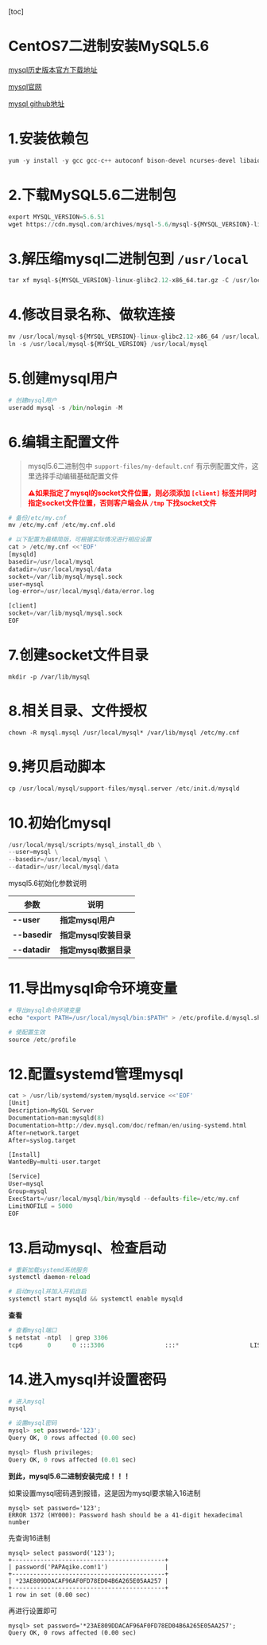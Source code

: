 [toc]



# CentOS7二进制安装MySQL5.6

[mysql历史版本官方下载地址](https://downloads.mysql.com/archives/community/)

[mysql官网](https://www.mysql.com/)

[mysql github地址](https://github.com/mysql)



# 1.安装依赖包

```python
yum -y install -y gcc gcc-c++ autoconf bison-devel ncurses-devel libaio-devel numactl
```



# 2.下载MySQL5.6二进制包

```python
export MYSQL_VERSION=5.6.51
wget https://cdn.mysql.com/archives/mysql-5.6/mysql-${MYSQL_VERSION}-linux-glibc2.12-x86_64.tar.gz
```



# 3.解压缩mysql二进制包到 `/usr/local`

```python
tar xf mysql-${MYSQL_VERSION}-linux-glibc2.12-x86_64.tar.gz -C /usr/local
```



# 4.修改目录名称、做软连接

```python
mv /usr/local/mysql-${MYSQL_VERSION}-linux-glibc2.12-x86_64 /usr/local/mysql-${MYSQL_VERSION}
ln -s /usr/local/mysql-${MYSQL_VERSION} /usr/local/mysql
```



# 5.创建mysql用户

```python
# 创建mysql用户
useradd mysql -s /bin/nologin -M
```



# 6.编辑主配置文件

> mysql5.6二进制包中 `support-files/my-default.cnf`  有示例配置文件，这里选择手动编辑基础配置文件
>
> **<span style=color:red>⚠️如果指定了mysql的socket文件位置，则必须添加 `[client]` 标签并同时指定socket文件位置，否则客户端会从 `/tmp` 下找socket文件</span>**

```python
# 备份/etc/my.cnf
mv /etc/my.cnf /etc/my.cnf.old

# 以下配置为最精简版，可根据实际情况进行相应设置
cat > /etc/my.cnf <<'EOF'
[mysqld]
basedir=/usr/local/mysql
datadir=/usr/local/mysql/data
socket=/var/lib/mysql/mysql.sock
user=mysql
log-error=/usr/local/mysql/data/error.log

[client]
socket=/var/lib/mysql/mysql.sock
EOF
```



# 7.创建socket文件目录

```shell
mkdir -p /var/lib/mysql
```



# 8.相关目录、文件授权

```shell
chown -R mysql.mysql /usr/local/mysql* /var/lib/mysql /etc/my.cnf
```



# 9.拷贝启动脚本

```python
cp /usr/local/mysql/support-files/mysql.server /etc/init.d/mysqld
```



# 10.初始化mysql

```python
/usr/local/mysql/scripts/mysql_install_db \
--user=mysql \
--basedir=/usr/local/mysql \
--datadir=/usr/local/mysql/data
```



mysql5.6初始化参数说明

| **参数**      | **说明**              |
| ------------- | --------------------- |
| **--user**    | **指定mysql用户**     |
| **--basedir** | **指定mysql安装目录** |
| **--datadir** | **指定mysql数据目录** |



# 11.导出mysql命令环境变量

```python
# 导出mysql命令环境变量
echo "export PATH=/usr/local/mysql/bin:$PATH" > /etc/profile.d/mysql.sh

# 使配置生效
source /etc/profile
```



# 12.配置systemd管理mysql

```python
cat > /usr/lib/systemd/system/mysqld.service <<'EOF'
[Unit]
Description=MySQL Server
Documentation=man:mysqld(8)
Documentation=http://dev.mysql.com/doc/refman/en/using-systemd.html
After=network.target
After=syslog.target

[Install]
WantedBy=multi-user.target

[Service]
User=mysql
Group=mysql
ExecStart=/usr/local/mysql/bin/mysqld --defaults-file=/etc/my.cnf
LimitNOFILE = 5000
EOF
```



# 13.启动mysql、检查启动

```python
# 重新加载systemd系统服务
systemctl daemon-reload

# 启动mysql并加入开机自启
systemctl start mysqld && systemctl enable mysqld
```



**查看**

```python
# 查看mysql端口
$ netstat -ntpl  | grep 3306
tcp6       0      0 :::3306                 :::*                    LISTEN      31349/mysqld  
```



# 14.进入mysql并设置密码

```python
# 进入mysql
mysql

# 设置mysql密码
mysql> set password='123';
Query OK, 0 rows affected (0.00 sec)

mysql> flush privileges;
Query OK, 0 rows affected (0.01 sec)
```

**到此，mysql5.6二进制安装完成！！！**



如果设置mysql密码遇到报错，这是因为mysql要求输入16进制

```
mysql> set password='123';
ERROR 1372 (HY000): Password hash should be a 41-digit hexadecimal number
```



先查询16进制

```shell
mysql> select password('123');
+-------------------------------------------+
| password('PAPAqike.com!1')                |
+-------------------------------------------+
| *23AE809DDACAF96AF0FD78ED04B6A265E05AA257 |
+-------------------------------------------+
1 row in set (0.00 sec)
```



再进行设置即可

```shell
mysql> set password='*23AE809DDACAF96AF0FD78ED04B6A265E05AA257';
Query OK, 0 rows affected (0.00 sec)
```





